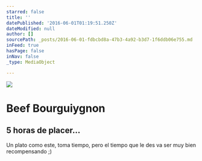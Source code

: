```yaml
---
starred: false
title: ''
datePublished: '2016-06-01T01:19:51.250Z'
dateModified: null
author: []
sourcePath: _posts/2016-06-01-fdbcbd8a-47b3-4a92-b3d7-1f6ddb06e755.md
inFeed: true
hasPage: false
inNav: false
_type: MediaObject

---
```

![](https://the-grid-user-content.s3-us-west-2.amazonaws.com/a5dcf512-2916-4b04-a46a-0f8f31592c08.jpg)

# **Beef Bourguiygnon**

## 5 horas de placer...

Un plato como este, toma tiempo, pero el tiempo que le des va ser muy bien recompensando ;)